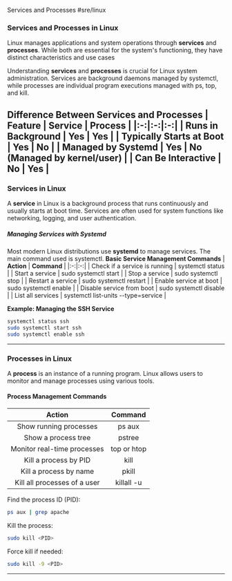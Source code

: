 Services and Processes
#sre/linux
### Services and Processes in Linux
Linux manages applications and system operations through **services** and **processes**. While both are essential for the system's functioning, they have distinct characteristics and use cases

Understanding **services** and **processes** is crucial for Linux system administration. Services are background daemons managed by systemctl, while processes are individual program executions managed with ps, top, and kill.


Difference Between Services and Processes
| **Feature** | **Service** | **Process** |
|:-:|:-:|:-:|
| Runs in Background | Yes | Yes |
| Typically Starts at Boot | Yes | No |
| Managed by Systemd | Yes | No (Managed by kernel/user) |
| Can Be Interactive | No | Yes |
---

### Services in Linux
A **service** in Linux is a background process that runs continuously and usually starts at boot time. Services are often used for system functions like networking, logging, and user authentication.

##### Managing Services with Systemd
Most modern Linux distributions use **systemd** to manage services. The main command used is systemctl.
**Basic Service Management Commands**
| **Action** | **Command** |
|:-:|:-:|
| Check if a service is running | systemctl status <service> |
| Start a service | sudo systemctl start <service> |
| Stop a service | sudo systemctl stop <service> |
| Restart a service | sudo systemctl restart <service> |
| Enable service at boot | sudo systemctl enable <service> |
| Disable service from boot | sudo systemctl disable <service> |
| List all services | systemctl list-units --type=service |

**Example: Managing the SSH Service**
```bash
systemctl status ssh
sudo systemctl start ssh
sudo systemctl enable ssh
```

---
### Processes in Linux
A **process** is an instance of a running program. Linux allows users to monitor and manage processes using various tools.

#### Process Management Commands
| **Action** | **Command** |
|:-:|:-:|
| Show running processes | ps aux |
| Show a process tree | pstree |
| Monitor real-time processes | top or htop |
| Kill a process by PID | kill <PID> |
| Kill a process by name | pkill <process-name> |
| Kill all processes of a user | killall -u <username> |

Find the process ID (PID):
```bash
ps aux | grep apache
```

Kill the process:
```bash
sudo kill <PID>
```

Force kill if needed:
```bash
sudo kill -9 <PID>
```

---
